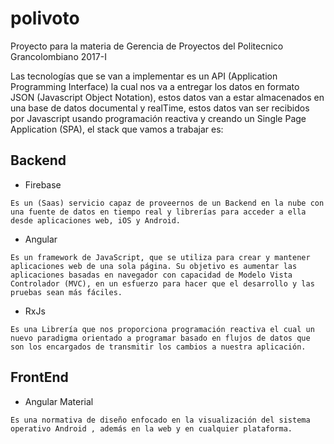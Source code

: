 # polivoto
Proyecto para la materia de Gerencia de Proyectos del Politecnico Grancolombiano 2017-I

Las tecnologías que se van a implementar es un API (Application Programming Interface) la cual nos va a entregar los datos en formato JSON (Javascript Object Notation), estos datos van a estar almacenados en una base de datos documental y realTime, estos datos van ser recibidos por Javascript usando programación reactiva y creando un Single Page Application (SPA), el stack que vamos a trabajar es:


Backend
-------

* Firebase
```
Es un (Saas) servicio capaz de proveernos de un Backend en la nube con una fuente de datos en tiempo real y librerías para acceder a ella desde aplicaciones web, iOS y Android.
```
* Angular
```
Es un framework de JavaScript, que se utiliza para crear y mantener aplicaciones web de una sola página. Su objetivo es aumentar las aplicaciones basadas en navegador con capacidad de Modelo Vista Controlador (MVC), en un esfuerzo para hacer que el desarrollo y las pruebas sean más fáciles.
```
* RxJs
```
Es una Librería que nos proporciona programación reactiva el cual un nuevo paradigma orientado a programar basado en flujos de datos que son los encargados de transmitir los cambios a nuestra aplicación.
```

FrontEnd
-------
* Angular Material
```
Es una normativa de diseño enfocado en la visualización del sistema operativo Android , además en la web y en cualquier plataforma.

```
